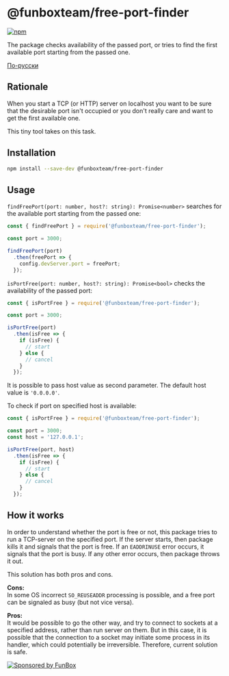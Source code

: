 # @funboxteam/free-port-finder

[![npm](https://img.shields.io/npm/v/@funboxteam/free-port-finder.svg)](https://www.npmjs.com/package/@funboxteam/free-port-finder)

The package checks availability of the passed port, or tries to find the first available port starting from the passed one.

[По-русски](./README.ru.md)

## Rationale

When you start a TCP (or HTTP) server on localhost you want to be sure that the desirable port isn't occupied 
or you don't really care and want to get the first available one. 

This tiny tool takes on this task. 

## Installation

```bash
npm install --save-dev @funboxteam/free-port-finder
```

## Usage

`findFreePort(port: number, host?: string): Promise<number>` searches for the available port starting from the passed one:

```js
const { findFreePort } = require('@funboxteam/free-port-finder');

const port = 3000;

findFreePort(port)
  .then(freePort => {
    config.devServer.port = freePort;
  });
```

`isPortFree(port: number, host?: string): Promise<bool>` checks the availability of the passed port:

```js
const { isPortFree } = require('@funboxteam/free-port-finder');

const port = 3000;

isPortFree(port)
  .then(isFree => {
    if (isFree) {
      // start
    } else {
      // cancel
    }
  });
```

It is possible to pass host value as second parameter. The default host value is `'0.0.0.0'`.

To check if port on specified host is available:

```js
const { isPortFree } = require('@funboxteam/free-port-finder');

const port = 3000;
const host = '127.0.0.1';

isPortFree(port, host)
  .then(isFree => {
    if (isFree) {
      // start
    } else {
      // cancel
    }
  });
```

## How it works

In order to understand whether the port is free or not, this package tries to
run a TCP-server on the specified port. If the server starts, then package kills
it and signals that the port is free. If an `EADDRINUSE` error occurs, it signals
that the port is busy. If any other error occurs, then package throws it out.

This solution has both pros and cons.

**Cons:**<br/>
In some OS incorrect `SO_REUSEADDR` processing is possible, and a free port can
be signaled as busy (but not vice versa).

**Pros:**<br/>
It would be possible to go the other way, and try to connect to sockets at
a specified address, rather than run server on them. But in this case,
it is possible that the connection to a socket may initiate some process
in its handler, which could potentially be irreversible. Therefore,
current solution is safe.

[![Sponsored by FunBox](https://funbox.ru/badges/sponsored_by_funbox_centered.svg)](https://funbox.ru)
